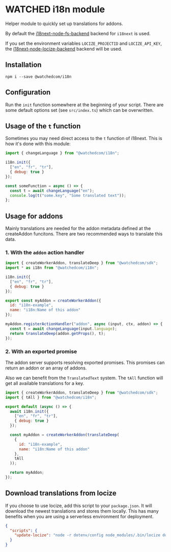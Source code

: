 # WATCHED i18n module

Helper module to quickly set up translations for addons.

By default the [i18next-node-fs-backend](https://github.com/i18next/i18next-node-fs-backend) backend for `i18next` is used.

If you set the environment variables `LOCIZE_PROJECTID` and `LOCIZE_API_KEY`, the [i18next-node-locize-backend](https://github.com/locize/i18next-node-locize-backend) backend will be used.

## Installation

```shell
npm i --save @watchedcom/i18n
```

## Configuration

Run the `init` function somewhere at the beginning of your script. There are some default options set (see `src/index.ts`) which can be overwritten.

## Usage of the `t` function

Sometimes you may need direct access to the `t` function of i18next. This is how it's done with this module:

```javascript
import { changeLanguage } from "@watchedcom/i18n";

i18n.init({
  ["en", "fr", "tr"],
  { debug: true }
});

const someFunction = async () => {
  const t = await changeLanguage("en");
  console.log(t("some.key", "Some translated text"));
};
```

## Usage for addons

Mainly translations are needed for the addon metadata defined at the createAddon funcitons. There are two recommended ways to translate this data.

### 1. With the `addon` action handler

```javascript
import { createWorkerAddon, translateDeep } from "@watchedcom/sdk";
import * as i18n from "@watchedcom/i18n";

i18n.init({
  ["en", "fr", "tr"],
  { debug: true }
});

export const myAddon = createWorkerAddon({
  id: "i18n-example",
  name: "i18n:Name of this addon"
});

myAddon.registerActionHandler("addon", async (input, ctx, addon) => {
  const t = await changeLanguage(input.language);
  return translateDeep(addon.getProps(), t);
});
```

### 2. With an exported promise

The addon server supports resolving exported promises. This promises can return an addon or an array of addons.

Also we can benefit from the `TranslatedText` system. The `tAll` function will get all available translations for a key.

```javascript
import { createWorkerAddon, translateDeep } from "@watchedcom/sdk";
import { tAll } from "@watchedcom/i18n";

export default (async () => {
  await i18n.init({
    ["en", "fr", "tr"],
    { debug: true }
  });

  const myAddon = createWorkerAddon(translateDeep(
    {
      id: "i18n-example",
      name: "i18n:Name of this addon"
    },
    tAll
  ));

  return myAddon;
});
```

## Download translations from locize

If you choose to use locize, add this script to your `package.json`. It will download the newest translations and stores them locally. This has many benefits when you are using a serverless environment for deployment.

```json
{
  "scripts": {
    "update-locize": "node -r dotenv/config node_modules/.bin/locize download --path locales --clean=true -n tmdb"
  }
}
```
